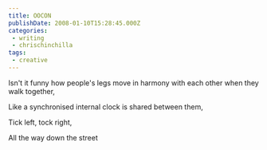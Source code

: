 ```yaml
---
title: OOCON
publishDate: 2008-01-10T15:28:45.000Z
categories:
 - writing
 - chrischinchilla
tags:
 - creative
---
```


Isn't it funny how people's legs move in harmony with each other when they walk together,

Like a synchronised internal clock is shared between them,

Tick left, tock right,

All the way down the street
